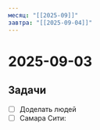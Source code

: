 ```yaml
---
месяц: "[[2025-09]]"
завтра: "[[2025-09-04]]"
---
```


# 2025-09-03

## Задачи

 - [ ] Доделать людей
 - [ ] Самара Сити: 
